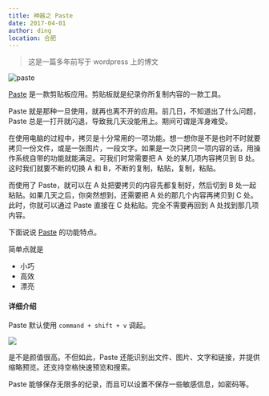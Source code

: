 ```yaml
---
title: 神器之 Paste
date: 2017-04-01
author: ding
location: 合肥
---
```



> 这是一篇多年前写于 wordpress 上的博文


![paste](@images/paste-01.jpg)


[Paste](http://pasteapp.me) 是一款剪贴板应用。剪贴板就是纪录你所复制内容的一款工具。

Paste 就是那种一旦使用，就再也离不开的应用。前几日，不知道出了什么问题，Paste 总是一打开就闪退，导致我几天没能用上。期间可谓是浑身难受。


在使用电脑的过程中，拷贝是十分常用的一项功能。想一想你是不是也时不时就要拷贝一份文件，或是一张图片，一段文字。如果是一次只拷贝一项内容的话，用操作系统自带的功能就能满足。可我们时常需要把 A  处的某几项内容拷贝到 B 处。这时我们就要不断的切换 A 和 B，不断的复制，粘贴，复制，粘贴。

而使用了 Paste，就可以在 A 处把要拷贝的内容先都复制好，然后切到 B 处一起粘贴。如果几天之后，你突然想到，还需要把 A 处的那几个内容再拷贝到 C 处。此时，你就可以通过 Paste 直接在 C 处粘贴。完全不需要再回到 A 处找到那几项内容。


下面说说 [Paste](http://pasteapp.me) 的功能特点。

简单点就是

* 小巧
* 高效
* 漂亮


#### 详细介绍

Paste 默认使用 `command + shift + v` 调起。

![](@images/paste-02.jpg)

是不是颜值很高。不但如此，Paste 还能识别出文件、图片、文字和链接，并提供缩略预览。还支持空格快速预览和搜索。

Paste 能够保存无限多的纪录，而且可以设置不保存一些敏感信息，如密码等。

